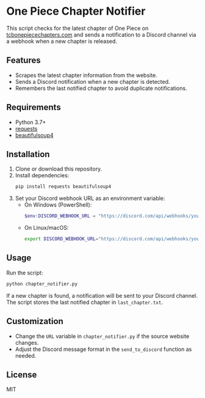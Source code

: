 # One Piece Chapter Notifier

This script checks for the latest chapter of One Piece on [tcbonepiecechapters.com](https://tcbonepiecechapters.com/mangas/5/one-piece) and sends a notification to a Discord channel via a webhook when a new chapter is released.

## Features
- Scrapes the latest chapter information from the website.
- Sends a Discord notification when a new chapter is detected.
- Remembers the last notified chapter to avoid duplicate notifications.

## Requirements
- Python 3.7+
- [requests](https://pypi.org/project/requests/)
- [beautifulsoup4](https://pypi.org/project/beautifulsoup4/)

## Installation
1. Clone or download this repository.
2. Install dependencies:
   ```sh
   pip install requests beautifulsoup4
   ```
3. Set your Discord webhook URL as an environment variable:
   - On Windows (PowerShell):
     ```powershell
     $env:DISCORD_WEBHOOK_URL = "https://discord.com/api/webhooks/your_webhook_url"
     ```
   - On Linux/macOS:
     ```sh
     export DISCORD_WEBHOOK_URL="https://discord.com/api/webhooks/your_webhook_url"
     ```

## Usage
Run the script:
```sh
python chapter_notifier.py
```

If a new chapter is found, a notification will be sent to your Discord channel. The script stores the last notified chapter in `last_chapter.txt`.

## Customization
- Change the `URL` variable in `chapter_notifier.py` if the source website changes.
- Adjust the Discord message format in the `send_to_discord` function as needed.

## License
MIT
